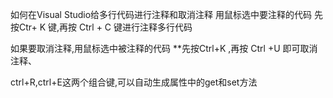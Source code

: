
如何在Visual Studio给多行代码进行注释和取消注释
用鼠标选中要注释的代码
先按Ctr+ K 键,再按 Ctrl + C 键进行注释多行代码

如果要取消注释,用鼠标选中被注释的代码
**先按Ctrl+K ,再按 Ctrl +U 即可取消注释、

ctrl+R,ctrl+E这两个组合键,可以自动生成属性中的get和set方法

